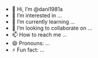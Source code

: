 - 👋 Hi, I’m @dani1981a
- 👀 I’m interested in ...
- 🌱 I’m currently learning ...
- 💞️ I’m looking to collaborate on ...
- 📫 How to reach me ...
- 😄 Pronouns: ...
- ⚡ Fun fact: ...

<!---
dani1981a/dani1981a is a ✨ special ✨ repository because its `README.md` (this file) appears on your GitHub profile.
You can click the Preview link to take a look at your changes.
--->
